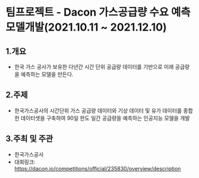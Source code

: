 # 팀프로젝트 - Dacon 가스공급량 수요 예측 모델개발(2021.10.11 ~ 2021.12.10)


## 1.개요
+ 한국 가스 공사가 보유한 다년간 시간 단위 공급량 데이터를 기반으로 미래 공급량을 예측하는 모델을 만든다.

## 2.주제
+ 한국가스공사의 시간단위 가스 공급량 데이터와 기상 데이터 및 유가 데이터를 종합한 데이터셋을 구축하여 90일 한도 일간 공급량을 예측하는 인공지능 모델을 개발

## 3.주최 및 주관
+ 한국가스공사
+ 대회링크: https://dacon.io/competitions/official/235830/overview/description

